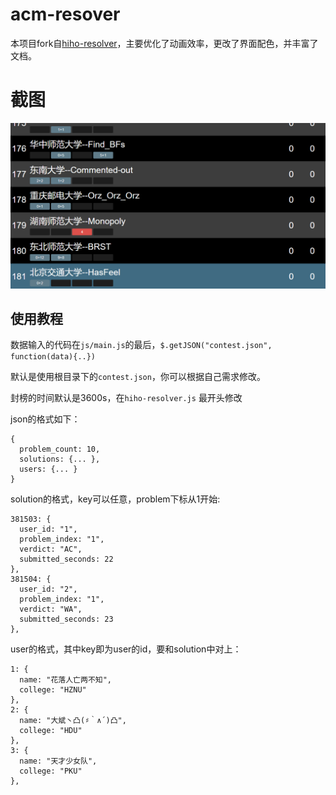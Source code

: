 acm-resover
==================
本项目fork自[hiho-resolver](https://github.com/hiho-coder/hiho-resolver)，主要优化了动画效率，更改了界面配色，并丰富了文档。

# 截图

![screenshot](screenshots/shot1.gif)

使用教程
------------------------

数据输入的代码在`js/main.js`的最后，`$.getJSON("contest.json", function(data){..})`

默认是使用根目录下的`contest.json`，你可以根据自己需求修改。

封榜的时间默认是3600s，在`hiho-resolver.js` 最开头修改

json的格式如下：

```
{
  problem_count: 10,
  solutions: {... },
  users: {... }
}
```

solution的格式，key可以任意，problem下标从1开始:

```
381503: {
  user_id: "1",
  problem_index: "1",
  verdict: "AC",
  submitted_seconds: 22
},
381504: {
  user_id: "2",
  problem_index: "1",
  verdict: "WA",
  submitted_seconds: 23
},
```

user的格式，其中key即为user的id，要和solution中对上：

```
1: {
  name: "花落人亡两不知",
  college: "HZNU"
},
2: {
  name: "大斌丶凸(♯｀∧´)凸",
  college: "HDU"
},
3: {
  name: "天才少女队",
  college: "PKU"
},
```

